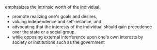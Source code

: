 emphasizes the intrinsic worth of the individual.

- promote realizing one's goals and desires, 
- valuing independence and self-reliance, and 
- advocating that the interests of the individual should gain precedence over the state or a social group, 
- while opposing external interference upon one's own interests by society or institutions such as the government
